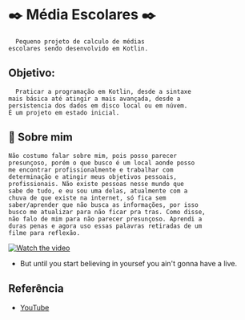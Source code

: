 
# ✒️ Média Escolares ✒️
      Pequeno projeto de calculo de médias 
    escolares sendo desenvolvido em Kotlin. 

 

 
 



## Objetivo: 
      Praticar a programação em Kotlin, desde a sintaxe 
    mais básica até atingir a mais avançada, desde a 
    persistencia dos dados em disco local ou em núvem. 
    É um projeto em estado inicial.
## 🚀 Sobre mim
    Não costumo falar sobre mim, pois posso parecer 
    presunçoso, porém o que busco é um local aonde posso
    me encontrar profissionalmente e trabalhar com 
    determinação e atingir meus objetivos pessoais, 
    profissionais. Não existe pessoas nesse mundo que 
    sabe de tudo, e eu sou uma delas, atualmente com a 
    chuva de que existe na internet, só fica sem 
    saber/aprender que não busca as informações, por isso 
    busco me atualizar para não ficar pra tras. Como disse, 
    não falo de mim para não parecer presunçoso. Aprendi a 
    duras penas e agora uso essas palavras retiradas de um 
    filme para reflexão.



[![Watch the video](https://br.web.img3.acsta.net/c_310_420/medias/nmedia/18/91/95/32/20171186.jpg)](https://www.youtube.com/watch?v=hzIVCUmp5Po&ab_channel=MrSlashBR)

* But until you start believing in yoursef
        you ain't gonna have a live.

## Referência

 - [YouTube](https://www.youtube.com/watch?v=hzIVCUmp5Po&ab_channel=MrSlashBR)


